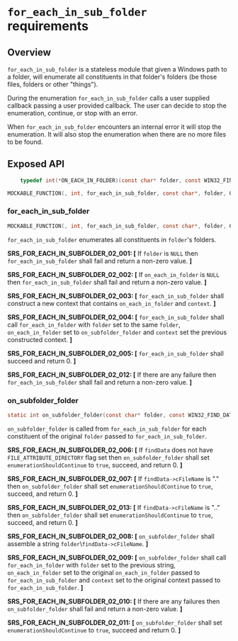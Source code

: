 `for_each_in_sub_folder` requirements
================

## Overview

`for_each_in_sub_folder` is a stateless module that given a Windows path to a folder, will enumerate all constituents in that folder's folders (be those files, folders or other "things").

During the enumeration `for_each_in_sub_folder` calls a user supplied callback passing a user provided callback. The user can decide to stop the enumeration, continue, or stop with an error.

When `for_each_in_sub_folder` encounters an internal error it will stop the enumeration. It will also stop the enumeration when there are no more files to be found.


## Exposed API

```c
    typedef int(*ON_EACH_IN_FOLDER)(const char* folder, const WIN32_FIND_DATAA* findData, void* context, bool* enumerationShouldContinue);

MOCKABLE_FUNCTION(, int, for_each_in_sub_folder, const char*, folder, ON_EACH_IN_FOLDER, on_each_in_folder, void*, context);
```

### for_each_in_sub_folder

```c
MOCKABLE_FUNCTION(, int, for_each_in_sub_folder, const char*, folder, ON_EACH_IN_FOLDER, on_each_in_folder, void*, context);
```

`for_each_in_sub_folder` enumerates all constituents in `folder`'s folders. 

**SRS_FOR_EACH_IN_SUBFOLDER_02_001: [** If `folder` is `NULL` then `for_each_in_sub_folder` shall fail and return a non-zero value.  **]**

**SRS_FOR_EACH_IN_SUBFOLDER_02_002: [** If `on_each_in_folder` is `NULL` then `for_each_in_sub_folder` shall fail and return a non-zero value. **]**

**SRS_FOR_EACH_IN_SUBFOLDER_02_003: [** `for_each_in_sub_folder` shall construct a new context that contains `on_each_in_folder` and `context`. **]**

**SRS_FOR_EACH_IN_SUBFOLDER_02_004: [** `for_each_in_sub_folder` shall call `for_each_in_folder` with `folder` set to the same `folder`, `on_each_in_folder` set to `on_subfolder_folder` and `context` set the previous constructed context. **]**

**SRS_FOR_EACH_IN_SUBFOLDER_02_005: [** `for_each_in_sub_folder` shall succeed and return 0. **]**

**SRS_FOR_EACH_IN_SUBFOLDER_02_012: [** If there are any failure then `for_each_in_sub_folder` shall fail and return a non-zero value. **]**

### on_subfolder_folder
```c
static int on_subfolder_folder(const char* folder, const WIN32_FIND_DATAA* findData, void* context, bool* enumerationShouldContinue)
```

`on_subfolder_folder` is called from `for_each_in_sub_folder` for each constituent of the original `folder` passed to `for_each_in_sub_folder`.

**SRS_FOR_EACH_IN_SUBFOLDER_02_006: [** If `findData` does not have `FILE_ATTRIBUTE_DIRECTORY` flag set then `on_subfolder_folder` shall set `enumerationShouldContinue` to `true`, succeed, and return 0. **]**

**SRS_FOR_EACH_IN_SUBFOLDER_02_007: [** If `findData->cFileName` is "." then `on_subfolder_folder` shall set `enumerationShouldContinue` to `true`, succeed, and return 0. **]**

**SRS_FOR_EACH_IN_SUBFOLDER_02_013: [** If `findData->cFileName` is ".." then `on_subfolder_folder` shall set `enumerationShouldContinue` to `true`, succeed, and return 0. **]**

**SRS_FOR_EACH_IN_SUBFOLDER_02_008: [** `on_subfolder_folder` shall assemble a string `folder`\\`findData->cFileName`. **]**

**SRS_FOR_EACH_IN_SUBFOLDER_02_009: [** `on_subfolder_folder` shall call `for_each_in_folder` with `folder` set to the previous string, `on_each_in_folder` set to the original `on_each_in_folder` passed to `for_each_in_sub_folder` and `context` set to the original context passed to `for_each_in_sub_folder`. **]**

**SRS_FOR_EACH_IN_SUBFOLDER_02_010: [** If there are any failures then `on_subfolder_folder` shall fail and return a non-zero value. **]**

**SRS_FOR_EACH_IN_SUBFOLDER_02_011: [** `on_subfolder_folder` shall set `enumerationShouldContinue` to `true`, succeed and return 0. **]**






